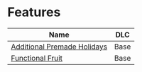 # Features

| Name                                                                                            | DLC  |
| ----------------------------------------------------------------------------------------------- | ---- |
| [Additional Premade Holidays](http://modthesims.info/d/629782/additional-premade-holidays.html) | Base |
| [Functional Fruit](http://modthesims.info/d/642688/functional-fruit-bowls.html)                 | Base |